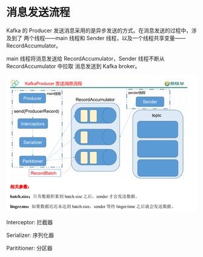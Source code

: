 # 消息发送流程

Kafka 的 Producer 发送消息采用的是异步发送的方式。在消息发送的过程中，涉及到了 两个线程——main 线程和 Sender 线程，以及一个线程共享变量——RecordAccumulator。

 main 线程将消息发送给 RecordAccumulator，Sender 线程不断从 RecordAccumulator 中拉取 消息发送到 Kafka broker。

![image-20210712165510280](image/image-20210712165510280.png)

Interceptor: 拦截器

Serializer: 序列化器

Parititioner: 分区器 
